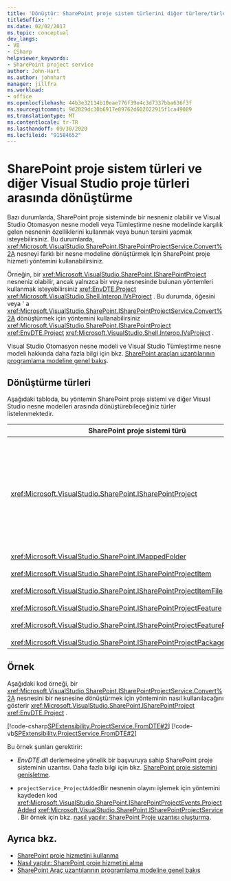 ```yaml
---
title: 'Dönüştür: SharePoint proje sistem türlerini diğer türlere/türlerine dönüştürme'
titleSuffix: ''
ms.date: 02/02/2017
ms.topic: conceptual
dev_langs:
- VB
- CSharp
helpviewer_keywords:
- SharePoint project service
author: John-Hart
ms.author: johnhart
manager: jillfra
ms.workload:
- office
ms.openlocfilehash: 44b3e32114b10eae776f39e4c3d7337bba636f3f
ms.sourcegitcommit: 9d2829dc30b6917e89762d602022915f1ca49089
ms.translationtype: MT
ms.contentlocale: tr-TR
ms.lasthandoff: 09/30/2020
ms.locfileid: "91584652"
---
```

# <a name="convert-between-sharepoint-project-system-types-and-other-visual-studio-project-types"></a>SharePoint proje sistem türleri ve diğer Visual Studio proje türleri arasında dönüştürme
  Bazı durumlarda, SharePoint proje sisteminde bir nesneniz olabilir ve Visual Studio Otomasyon nesne modeli veya Tümleştirme nesne modelinde karşılık gelen nesnenin özelliklerini kullanmak veya bunun tersini yapmak isteyebilirsiniz. Bu durumlarda, <xref:Microsoft.VisualStudio.SharePoint.ISharePointProjectService.Convert%2A> nesneyi farklı bir nesne modeline dönüştürmek Için SharePoint proje hizmeti yöntemini kullanabilirsiniz.

 Örneğin, bir <xref:Microsoft.VisualStudio.SharePoint.ISharePointProject> nesneniz olabilir, ancak yalnızca bir veya nesnesinde bulunan yöntemleri kullanmak isteyebilirsiniz <xref:EnvDTE.Project> <xref:Microsoft.VisualStudio.Shell.Interop.IVsProject> . Bu durumda, öğesini veya ' a <xref:Microsoft.VisualStudio.SharePoint.ISharePointProjectService.Convert%2A> dönüştürmek için yöntemini kullanabilirsiniz <xref:Microsoft.VisualStudio.SharePoint.ISharePointProject> <xref:EnvDTE.Project> <xref:Microsoft.VisualStudio.Shell.Interop.IVsProject> .

 Visual Studio Otomasyon nesne modeli ve Visual Studio Tümleştirme nesne modeli hakkında daha fazla bilgi için bkz. [SharePoint araçları uzantılarının programlama modeline genel bakış](../sharepoint/overview-of-the-programming-model-of-sharepoint-tools-extensions.md).

## <a name="types-of-conversions"></a>Dönüştürme türleri
 Aşağıdaki tabloda, bu yöntemin SharePoint proje sistemi ve diğer Visual Studio nesne modelleri arasında dönüştürebileceğiniz türler listelenmektedir.

|SharePoint proje sistemi türü|Otomasyon ve Tümleştirme nesne modelleriyle ilgili türler|
|------------------------------------|-------------------------------------------------------------------------|
|<xref:Microsoft.VisualStudio.SharePoint.ISharePointProject>|<xref:EnvDTE.Project><br /><br /> veya<br /><br /> Visual Studio Tümleştirme nesne modelinde, proje için temel alınan COM nesnesi tarafından uygulanan herhangi bir arabirim. Bu arabirimler, <xref:Microsoft.VisualStudio.Shell.Interop.IVsHierarchy> , <xref:Microsoft.VisualStudio.Shell.Interop.IVsProject> (veya türetilmiş bir arabirim) ve içerir <xref:Microsoft.VisualStudio.Shell.Interop.IVsBuildPropertyStorage> . Projeler tarafından uygulanan ana arabirimlerin bir listesi için bkz. [proje modeli çekirdek bileşenleri](../extensibility/internals/project-model-core-components.md).|
|<xref:Microsoft.VisualStudio.SharePoint.IMappedFolder><br /><br /> <xref:Microsoft.VisualStudio.SharePoint.ISharePointProjectItem><br /><br /> <xref:Microsoft.VisualStudio.SharePoint.ISharePointProjectItemFile><br /><br /> <xref:Microsoft.VisualStudio.SharePoint.ISharePointProjectFeature><br /><br /> <xref:Microsoft.VisualStudio.SharePoint.ISharePointProjectFeatureResourceFile><br /><br /> <xref:Microsoft.VisualStudio.SharePoint.ISharePointProjectPackage>|<xref:EnvDTE.ProjectItem><br /><br /> veya<br /><br /> <xref:System.UInt32>İçindeki proje üyesini tanımlayan bir değer (VSITEMID da denir) <xref:Microsoft.VisualStudio.Shell.Interop.IVsHierarchy> . Bu değer bazı yöntemlerin *ItemId* parametresi olarak geçirilebilir <xref:Microsoft.VisualStudio.Shell.Interop.IVsHierarchy> .|

## <a name="example"></a>Örnek
 Aşağıdaki kod örneği, bir <xref:Microsoft.VisualStudio.SharePoint.ISharePointProjectService.Convert%2A> nesnesini bir nesnesine dönüştürmek için yönteminin nasıl kullanılacağını gösterir <xref:Microsoft.VisualStudio.SharePoint.ISharePointProject> <xref:EnvDTE.Project> .

 [!code-csharp[SPExtensibility.ProjectService.FromDTE#2](../sharepoint/codesnippet/CSharp/spprojectserviceaddin/connect.cs#2)]
 [!code-vb[SPExtensibility.ProjectService.FromDTE#2](../sharepoint/codesnippet/VisualBasic/spprojectserviceaddin/connect.vb#2)]

 Bu örnek şunları gerektirir:

- *EnvDTE.dll* derlemesine yönelik bir başvuruya sahip SharePoint proje sisteminin uzantısı. Daha fazla bilgi için bkz. [SharePoint proje sistemini genişletme](../sharepoint/extending-the-sharepoint-project-system.md).

- `projectService_ProjectAdded`Bir nesnenin olayını işlemek için yöntemini kaydeden kod <xref:Microsoft.VisualStudio.SharePoint.ISharePointProjectEvents.ProjectAdded> <xref:Microsoft.VisualStudio.SharePoint.ISharePointProjectService> . Bir örnek için bkz. [nasıl yapılır: SharePoint Proje uzantısı oluşturma](../sharepoint/how-to-create-a-sharepoint-project-extension.md).

## <a name="see-also"></a>Ayrıca bkz.

- [SharePoint proje hizmetini kullanma](../sharepoint/using-the-sharepoint-project-service.md)
- [Nasıl yapılır: SharePoint proje hizmetini alma](../sharepoint/how-to-retrieve-the-sharepoint-project-service.md)
- [SharePoint Araç uzantılarının programlama modeline genel bakış](../sharepoint/overview-of-the-programming-model-of-sharepoint-tools-extensions.md)
